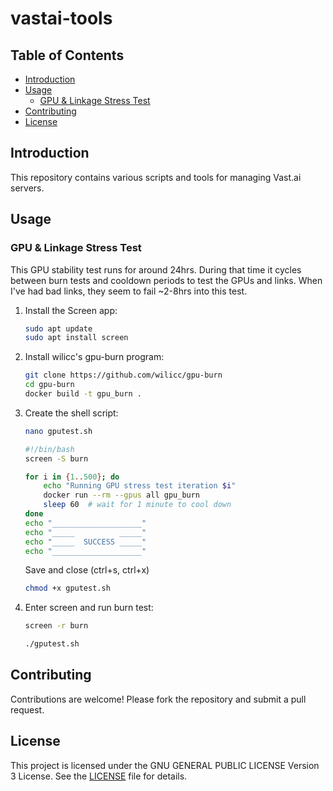 # vastai-tools

## Table of Contents

- [Introduction](#introduction)
- [Usage](#usage)
    - [GPU & Linkage Stress Test](#gpu--linkage-stress-test)
- [Contributing](#contributing)
- [License](#license)

## Introduction

This repository contains various scripts and tools for managing Vast.ai servers.

## Usage

### GPU & Linkage Stress Test
This GPU stability test runs for around 24hrs. During that time it cycles between burn tests and cooldown periods to test the GPUs and links.  When I've had bad links, they seem to fail ~2-8hrs into this test.

1. Install the Screen app:

    ```bash
    sudo apt update
    sudo apt install screen
    ```

2. Install wilicc's gpu-burn program:

    ```bash
    git clone https://github.com/wilicc/gpu-burn
    cd gpu-burn
    docker build -t gpu_burn .
    ```

3. Create the shell script:

    ```bash
    nano gputest.sh
    ```
    ```bash
    #!/bin/bash
    screen -S burn

    for i in {1..500}; do
        echo "Running GPU stress test iteration $i"
        docker run --rm --gpus all gpu_burn
        sleep 60  # wait for 1 minute to cool down
    done
    echo "____________________"
    echo "_____          _____"
    echo "_____  SUCCESS _____"
    echo "____________________"
    ```
    Save and close (ctrl+s, ctrl+x)
    ```bash
    chmod +x gputest.sh
    ```

4. Enter screen and run burn test:

    ```bash
    screen -r burn
    ```
    ```bash
    ./gputest.sh
    ```

## Contributing

Contributions are welcome! Please fork the repository and submit a pull request.

## License

This project is licensed under the GNU GENERAL PUBLIC LICENSE Version 3 License. See the [LICENSE](LICENSE) file for details.
